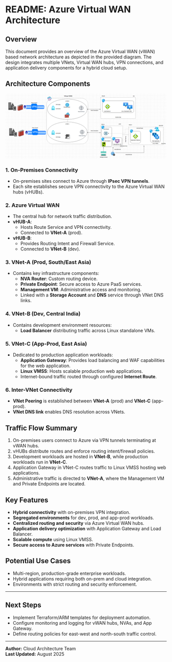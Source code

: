 # README: Azure Virtual WAN Architecture

## Overview

This document provides an overview of the Azure Virtual WAN (vWAN) based network architecture as depicted in the provided diagram. The design integrates multiple VNets, Virtual WAN hubs, VPN connections, and application delivery components for a hybrid cloud setup.

## Architecture Components

![alt text](vWAN_sample_setup.png)

### 1. On-Premises Connectivity

- On-premises sites connect to Azure through **IPsec VPN tunnels**.
- Each site establishes secure VPN connectivity to the Azure Virtual WAN hubs (vHUBs).

### 2. Azure Virtual WAN

- The central hub for network traffic distribution.
- **vHUB-A**:
  - Hosts Route Service and VPN connectivity.
  - Connected to **VNet-A** (prod).
- **vHUB-B**:
  - Provides Routing Intent and Firewall Service.
  - Connected to **VNet-B** (dev).

### 3. VNet-A (Prod, South/East Asia)

- Contains key infrastructure components:
  - **NVA Router**: Custom routing device.
  - **Private Endpoint**: Secure access to Azure PaaS services.
  - **Management VM**: Administrative access and monitoring.
  - Linked with a **Storage Account** and **DNS** service through VNet DNS links.

### 4. VNet-B (Dev, Central India)

- Contains development environment resources:
  - **Load Balancer** distributing traffic across Linux standalone VMs.

### 5. VNet-C (App-Prod, East Asia)

- Dedicated to production application workloads:
  - **Application Gateway**: Provides load balancing and WAF capabilities for the web application.
  - **Linux VMSS**: Hosts scalable production web applications.
  - Internet-bound traffic routed through configured **Internet Route**.

### 6. Inter-VNet Connectivity

- **VNet Peering** is established between **VNet-A** (prod) and **VNet-C** (app-prod).
- **VNet DNS link** enables DNS resolution across VNets.

## Traffic Flow Summary

1. On-premises users connect to Azure via VPN tunnels terminating at vWAN hubs.
2. vHUBs distribute routes and enforce routing intent/firewall policies.
3. Development workloads are hosted in **VNet-B**, while production workloads run in **VNet-C**.
4. Application Gateway in VNet-C routes traffic to Linux VMSS hosting web applications.
5. Administrative traffic is directed to **VNet-A**, where the Management VM and Private Endpoints are located.

## Key Features

- **Hybrid connectivity** with on-premises VPN integration.
- **Segregated environments** for dev, prod, and app-prod workloads.
- **Centralized routing and security** via Azure Virtual WAN hubs.
- **Application delivery optimization** with Application Gateway and Load Balancer.
- **Scalable compute** using Linux VMSS.
- **Secure access to Azure services** with Private Endpoints.

## Potential Use Cases

- Multi-region, production-grade enterprise workloads.
- Hybrid applications requiring both on-prem and cloud integration.
- Environments with strict routing and security enforcement.

---

## Next Steps

- Implement Terraform/ARM templates for deployment automation.
- Configure monitoring and logging for vWAN hubs, NVAs, and App Gateway.
- Define routing policies for east-west and north-south traffic control.

---

**Author:** Cloud Architecture Team  
**Last Updated:** August 2025

